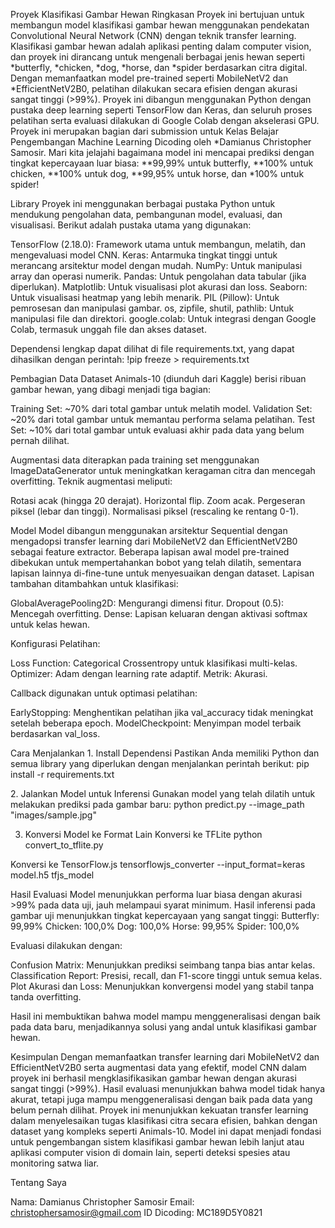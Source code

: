 Proyek Klasifikasi Gambar Hewan
 Ringkasan
Proyek ini bertujuan untuk membangun model klasifikasi gambar hewan menggunakan pendekatan Convolutional Neural Network (CNN) dengan teknik transfer learning. Klasifikasi gambar hewan adalah aplikasi penting dalam computer vision, dan proyek ini dirancang untuk mengenali berbagai jenis hewan seperti *butterfly, *chicken, *dog, *horse, dan *spider berdasarkan citra digital. Dengan memanfaatkan model pre-trained seperti MobileNetV2 dan *EfficientNetV2B0, pelatihan dilakukan secara efisien dengan akurasi sangat tinggi (>99%). Proyek ini dibangun menggunakan Python dengan pustaka deep learning seperti TensorFlow dan Keras, dan seluruh proses pelatihan serta evaluasi dilakukan di Google Colab dengan akselerasi GPU.
Proyek ini merupakan bagian dari submission untuk Kelas Belajar Pengembangan Machine Learning Dicoding oleh *Damianus Christopher Samosir. Mari kita jelajahi bagaimana model ini mencapai prediksi dengan tingkat kepercayaan luar biasa: **99,99% untuk butterfly, **100% untuk chicken, **100% untuk dog, **99,95% untuk horse, dan *100% untuk spider! 

Library
Proyek ini menggunakan berbagai pustaka Python untuk mendukung pengolahan data, pembangunan model, evaluasi, dan visualisasi. Berikut adalah pustaka utama yang digunakan:

TensorFlow (2.18.0): Framework utama untuk membangun, melatih, dan mengevaluasi model CNN.
Keras: Antarmuka tingkat tinggi untuk merancang arsitektur model dengan mudah.
NumPy: Untuk manipulasi array dan operasi numerik.
Pandas: Untuk pengolahan data tabular (jika diperlukan).
Matplotlib: Untuk visualisasi plot akurasi dan loss.
Seaborn: Untuk visualisasi heatmap yang lebih menarik.
PIL (Pillow): Untuk pemrosesan dan manipulasi gambar.
os, zipfile, shutil, pathlib: Untuk manipulasi file dan direktori.
google.colab: Untuk integrasi dengan Google Colab, termasuk unggah file dan akses dataset.

Dependensi lengkap dapat dilihat di file requirements.txt, yang dapat dihasilkan dengan perintah:
!pip freeze > requirements.txt


Pembagian Data
Dataset Animals-10 (diunduh dari Kaggle) berisi ribuan gambar hewan, yang dibagi menjadi tiga bagian:

Training Set: ~70% dari total gambar untuk melatih model.
Validation Set: ~20% dari total gambar untuk memantau performa selama pelatihan.
Test Set: ~10% dari total gambar untuk evaluasi akhir pada data yang belum pernah dilihat.

Augmentasi data diterapkan pada training set menggunakan ImageDataGenerator untuk meningkatkan keragaman citra dan mencegah overfitting. Teknik augmentasi meliputi:

Rotasi acak (hingga 20 derajat).
Horizontal flip.
Zoom acak.
Pergeseran piksel (lebar dan tinggi).
Normalisasi piksel (rescaling ke rentang 0-1).


Model
Model dibangun menggunakan arsitektur Sequential dengan mengadopsi transfer learning dari MobileNetV2 dan EfficientNetV2B0 sebagai feature extractor. Beberapa lapisan awal model pre-trained dibekukan untuk mempertahankan bobot yang telah dilatih, sementara lapisan lainnya di-fine-tune untuk menyesuaikan dengan dataset. Lapisan tambahan ditambahkan untuk klasifikasi:

GlobalAveragePooling2D: Mengurangi dimensi fitur.
Dropout (0.5): Mencegah overfitting.
Dense: Lapisan keluaran dengan aktivasi softmax untuk kelas hewan.

Konfigurasi Pelatihan:

Loss Function: Categorical Crossentropy untuk klasifikasi multi-kelas.
Optimizer: Adam dengan learning rate adaptif.
Metrik: Akurasi.

Callback digunakan untuk optimasi pelatihan:

EarlyStopping: Menghentikan pelatihan jika val_accuracy tidak meningkat setelah beberapa epoch.
ModelCheckpoint: Menyimpan model terbaik berdasarkan val_loss.


Cara Menjalankan
1️. Install Dependensi
Pastikan Anda memiliki Python dan semua library yang diperlukan dengan menjalankan perintah berikut:
pip install -r requirements.txt

2️. Jalankan Model untuk Inferensi
Gunakan model yang telah dilatih untuk melakukan prediksi pada gambar baru:
python predict.py --image_path "images/sample.jpg"

3. Konversi Model ke Format Lain
Konversi ke TFLite
python convert_to_tflite.py

Konversi ke TensorFlow.js
tensorflowjs_converter --input_format=keras model.h5 tfjs_model


Hasil Evaluasi
Model menunjukkan performa luar biasa dengan akurasi >99% pada data uji, jauh melampaui syarat minimum. Hasil inferensi pada gambar uji menunjukkan tingkat kepercayaan yang sangat tinggi:
Butterfly: 99,99%
Chicken: 100,0%
Dog: 100,0%
Horse: 99,95%
Spider: 100,0%

Evaluasi dilakukan dengan:

Confusion Matrix: Menunjukkan prediksi seimbang tanpa bias antar kelas.
Classification Report: Presisi, recall, dan F1-score tinggi untuk semua kelas.
Plot Akurasi dan Loss: Menunjukkan konvergensi model yang stabil tanpa tanda overfitting.

Hasil ini membuktikan bahwa model mampu menggeneralisasi dengan baik pada data baru, menjadikannya solusi yang andal untuk klasifikasi gambar hewan.

Kesimpulan
Dengan memanfaatkan transfer learning dari MobileNetV2 dan EfficientNetV2B0 serta augmentasi data yang efektif, model CNN dalam proyek ini berhasil mengklasifikasikan gambar hewan dengan akurasi sangat tinggi (>99%). Hasil evaluasi menunjukkan bahwa model tidak hanya akurat, tetapi juga mampu menggeneralisasi dengan baik pada data yang belum pernah dilihat. Proyek ini menunjukkan kekuatan transfer learning dalam menyelesaikan tugas klasifikasi citra secara efisien, bahkan dengan dataset yang kompleks seperti Animals-10.
Model ini dapat menjadi fondasi untuk pengembangan sistem klasifikasi gambar hewan lebih lanjut atau aplikasi computer vision di domain lain, seperti deteksi spesies atau monitoring satwa liar.

Tentang Saya

Nama: Damianus Christopher Samosir
Email: christophersamosir@gmail.com
ID Dicoding: MC189D5Y0821
